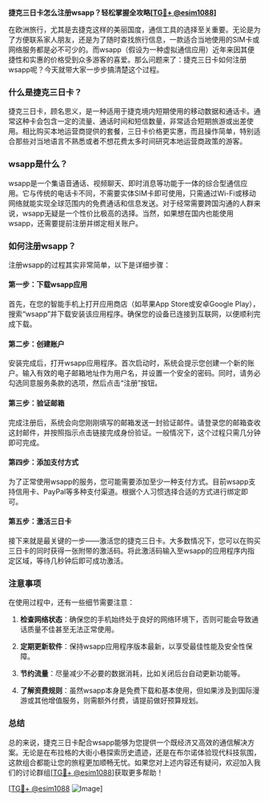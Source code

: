 **捷克三日卡怎么注册wsapp？轻松掌握全攻略[[TG💪+ @esim1088](https://t.me/s/esim1088)]**

在欧洲旅行，尤其是去捷克这样的美丽国度，通信工具的选择至关重要。无论是为了方便联系家人朋友，还是为了随时查找旅行信息，一款适合当地使用的SIM卡或网络服务都是必不可少的。而wsapp（假设为一种虚拟通信应用）近年来因其便捷性和实惠的价格受到众多游客的喜爱。那么问题来了：捷克三日卡如何注册wsapp呢？今天就带大家一步步搞清楚这个过程。

### 什么是捷克三日卡？

捷克三日卡，顾名思义，是一种适用于捷克境内短期使用的移动数据和通话卡。通常这种卡会包含一定的流量、通话时间和短信数量，非常适合短期旅游或出差使用。相比购买本地运营商提供的套餐，三日卡价格更实惠，而且操作简单，特别适合那些对当地语言不熟悉或者不想花费太多时间研究本地运营商政策的游客。

### wsapp是什么？

wsapp是一个集语音通话、视频聊天、即时消息等功能于一体的综合型通信应用。它与传统的电话卡不同，不需要实体SIM卡即可使用，只需通过Wi-Fi或移动网络就能实现全球范围内的免费通话和信息发送。对于经常需要跨国沟通的人群来说，wsapp无疑是一个性价比极高的选择。当然，如果想在国内也能使用wsapp，还需要提前注册并绑定相关账户。

### 如何注册wsapp？

注册wsapp的过程其实非常简单，以下是详细步骤：

#### 第一步：下载wsapp应用
首先，在您的智能手机上打开应用商店（如苹果App Store或安卓Google Play），搜索“wsapp”并下载安装该应用程序。确保您的设备已连接到互联网，以便顺利完成下载。

#### 第二步：创建账户
安装完成后，打开wsapp应用程序。首次启动时，系统会提示您创建一个新的账户。输入有效的电子邮箱地址作为用户名，并设置一个安全的密码。同时，请务必勾选同意服务条款的选项，然后点击“注册”按钮。

#### 第三步：验证邮箱
完成注册后，系统会向您刚刚填写的邮箱发送一封验证邮件。请登录您的邮箱查收这封邮件，并按照指示点击链接完成身份验证。一般情况下，这个过程只需几分钟即可完成。

#### 第四步：添加支付方式
为了正常使用wsapp的服务，您可能需要添加至少一种支付方式。目前wsapp支持信用卡、PayPal等多种支付渠道。根据个人习惯选择合适的方式进行绑定即可。

#### 第五步：激活三日卡
接下来就是最关键的一步——激活您的捷克三日卡。大多数情况下，您可以在购买三日卡的同时获得一张附带的激活码。将此激活码输入至wsapp的应用程序内指定区域，等待几秒钟后即可成功激活。

### 注意事项

在使用过程中，还有一些细节需要注意：

1. **检查网络状态**：确保您的手机始终处于良好的网络环境下，否则可能会导致通话质量不佳甚至无法正常使用。
   
2. **定期更新软件**：保持wsapp应用程序版本最新，以享受最佳性能及安全性保障。

3. **节约流量**：尽量减少不必要的数据消耗，比如关闭后台自动更新功能等。

4. **了解资费规则**：虽然wsapp本身是免费下载和基本使用，但如果涉及到国际漫游或其他增值服务，则需额外付费，请提前做好预算规划。

### 总结

总的来说，捷克三日卡配合wsapp能够为您提供一个既经济又高效的通信解决方案。无论是在布拉格的大街小巷探索历史遗迹，还是在布尔诺体验现代科技氛围，这款组合都能让您的旅程更加顺畅无忧。如果您对上述内容还有疑问，欢迎加入我们的讨论群组[[TG💪+ @esim1088](https://t.me/s/esim1088)]获取更多帮助！

[[TG💪+ @esim1088](https://t.me/s/esim1088) ![Image](https://i.postimg.cc/4NQfJmqS/Snipaste-2025-05-13-00-14-12.png)]
